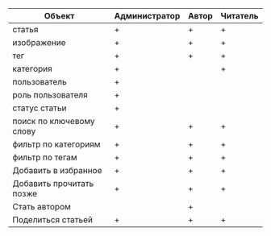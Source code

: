 Объект | Администратор | Автор | Читатель
-- | -- | -- | --
статья | + | + | +
изображение | + | + | +
тег | + | + | +
категория | + |   | +
пользователь | + |   |  
роль пользователя | + |   |  
статус статьи | + |   |  
поиск по ключевому слову | + | + | +
фильтр по категориям | + | + | +
фильтр по тегам | + | + | +
Добавить в избранное | + | + | +
Добавить прочитать позже | + | + | +
Стать автором |   | + |  
Поделиться статьей | + | + | +